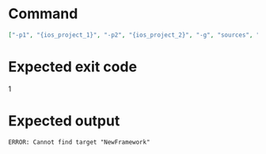 # Command
```json
["-p1", "{ios_project_1}", "-p2", "{ios_project_2}", "-g", "sources", "-t", "NewFramework", "-f", "console"]
```

# Expected exit code
1

# Expected output
```
ERROR: Cannot find target "NewFramework"

```
